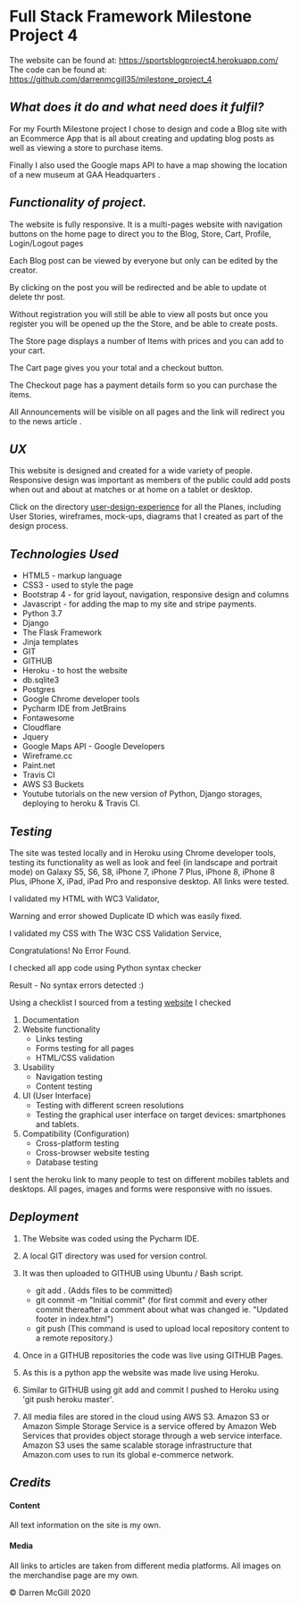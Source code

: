 # **Full Stack Framework Milestone Project 4**


The website can be found at: https://sportsblogproject4.herokuapp.com/
The code can be found at: https://github.com/darrenmcgill35/milestone_project_4

## *What does it do and what need does it fulfil?*

For my Fourth Milestone project I chose to design and code a Blog site with an Ecommerce App that is all 
about creating and updating blog posts as well as viewing a store to purchase items.

Finally I also used the Google maps API to have a map showing the location of a new museum at GAA Headquarters . 


## *Functionality of project.*

The website is fully responsive. It is a multi-pages website with navigation buttons on the home page to 
direct you to the Blog, Store, Cart, Profile, Login/Logout pages  

Each Blog post can be viewed by everyone but only can be edited by the creator.

By clicking on the post you will be redirected and be able to update ot delete thr post. 

Without registration you will still be able to view all posts but once you register you will be opened up the the 
Store, and be able to create posts.

The Store page displays a number of Items with prices and you can add to your cart. 

The Cart page gives you your total and a checkout button.

The Checkout page has a payment details form so you can purchase the items.

All Announcements will be visible on all pages and the link will redirect you to the news article . 


## *UX*

This website is designed and created for a wide variety of people.
Responsive design was important as members of the public could add posts 
when out and about at matches or at home on a tablet or desktop.  

Click on the directory [user-design-experience](https://github.com/darrenmcgill35/milestone_project_4/tree/master/media/user-design-experience) for all the Planes, 
including User Stories, wireframes, mock-ups, diagrams that I created as part 
of the design process.


## *Technologies Used*

* HTML5 - markup language
* CSS3 - used to style the page
* Bootstrap 4 - for grid layout, navigation, responsive design and columns
* Javascript - for adding the map to my site and stripe payments. 
* Python 3.7
* Django
* The Flask Framework
* Jinja templates
* GIT
* GITHUB
* Heroku - to host the website
* db.sqlite3
* Postgres
* Google Chrome developer tools
* Pycharm IDE from JetBrains
* Fontawesome
* Cloudflare
* Jquery
* Google Maps API - Google Developers
* Wireframe.cc
* Paint.net
* Travis CI
* AWS S3 Buckets
* Youtube tutorials on the new version of Python, Django storages, deploying to heroku & Travis CI.


## *Testing*

The site was tested locally and in Heroku using Chrome developer tools, 
testing its functionality as well as look and feel
(in landscape and portrait mode) on Galaxy S5, S6, S8, iPhone 7, iPhone 7 Plus, 
iPhone 8, iPhone 8 Plus, iPhone X, iPad, iPad Pro and responsive desktop. 
All links were tested. 

I validated my HTML with WC3 Validator, 

Warning and error showed Duplicate ID which was easily fixed. 

I validated my CSS with The W3C CSS Validation Service,

Congratulations! No Error Found.

I checked all app code using Python syntax checker

Result - No syntax errors detected :)

Using a checklist I sourced from a testing [website](https://geteasyqa.com/qa/test-website/) I checked 
1. Documentation
1. Website functionality
    * Links testing
    * Forms testing for all pages
    * HTML/CSS validation
1. Usability
    * Navigation testing
    * Content testing
1. UI (User Interface) 
    * Testing with different screen resolutions
    * Testing the graphical user interface on target devices: smartphones and tablets.
1. Compatibility (Configuration)
    * Cross-platform testing
    * Cross-browser website testing
    * Database testing
    
I sent the heroku link to many people to test on different mobiles tablets and desktops. 
All pages, images and forms were responsive with no issues. 

 
## *Deployment*

1. The Website was coded using the Pycharm IDE. 
1. A local GIT directory was used for version control. 
1. It was then uploaded to GITHUB using Ubuntu / Bash script. 
    * git add . (Adds files to be committed)
    * git commit -m "Initial commit" (for first commit and every other commit 
      thereafter a comment about what was changed ie. 
      "Updated footer in index.html")
    * git push (This command is used to upload local repository content
      to a remote repository.)
    
1. Once in a GITHUB repositories the code was live using GITHUB Pages. 

1. As this is a python app the website was made live using Heroku.
1. Similar to GITHUB using git add and commit I pushed to Heroku using 
'git push heroku master'. 

1. All media files are stored in the cloud using AWS S3. Amazon S3 or Amazon Simple Storage Service is a 
service offered by Amazon Web Services that provides object storage through a web service interface. 
Amazon S3 uses the same scalable storage infrastructure that Amazon.com uses to run its global e-commerce network.



## *Credits*

#### Content
All text information on the site is my own.
    
#### Media
All links to articles are taken from different media platforms.
All images on the merchandise page are my own.
    
    
© Darren McGill 2020
